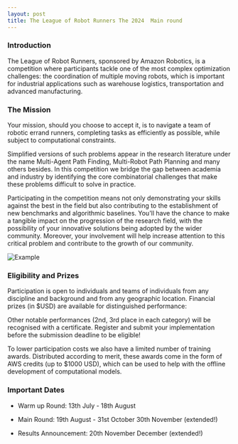 ```yaml
---
layout: post
title: The League of Robot Runners The 2024  Main round
--- 
```



### Introduction

The League of Robot Runners, sponsored by Amazon Robotics, is a competition where participants tackle one of the most complex optimization challenges: the coordination of multiple moving robots, which is important for industrial applications such as warehouse logistics, transportation and advanced manufacturing.

### The Mission

Your mission, should you choose to accept it, is to navigate a team of robotic errand runners, completing tasks as efficiently as possible, while subject to computational constraints.

Simplified versions of such problems appear in the research literature under the name Multi-Agent Path Finding, Multi-Robot Path Planning and many others besides. In this competition we bridge the gap between academia and industry by identifying the core combinatorial challenges that make these problems difficult to solve in practice.

Participating in the competition means not only demonstrating your skills against the best in the field but also contributing to the establishment of new benchmarks and algorithmic baselines. You'll have the chance to make a tangible impact on the progression of the research field, with the possibility of your innovative solutions being adopted by the wider community. Moreover, your involvement will help increase attention to this critical problem and contribute to the growth of our community.

![Example](../warehouse-demo_landing2.gif)

### Eligibility and Prizes

Participation is open to individuals and teams of individuals from any discipline and background and from any geographic location. Financial prizes (in $USD) are available for distinguished performance:

Other notable performances (2nd, 3rd place in each category) will be recognised with a certificate. Register and submit your implementation before the submission deadline to be eligible!

To lower participation costs we also have a limited number of training awards. Distributed according to merit, these awards come in the form of AWS credits (up to $1000 USD), which can be used to help with the offline development of computational models.

### Important Dates

* Warm up Round: 13th July - 18th August

* Main Round: 19th August - 31st October 30th November (extended!)

* Results Announcement: 20th November December (extended!)


